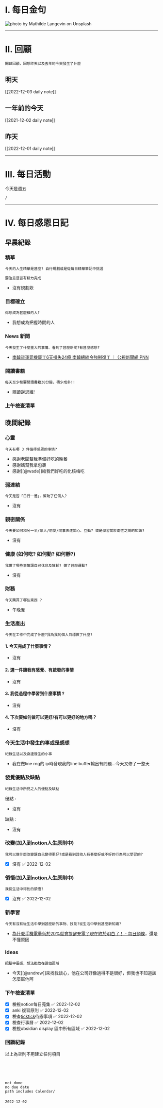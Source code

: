 # I. 每日金句
![photo by Mathilde Langevin on Unsplash](https://images.unsplash.com/photo-1667610342417-2ec8081ac21d?crop=entropy&cs=tinysrgb&fm=jpg&ixid=MnwzNjM5Nzd8MHwxfHJhbmRvbXx8fHx8fHx8fDE2Njk5ODU5NDU&ixlib=rb-4.0.3&q=80&w=1920&h=1080) 

---

# II. 回顧
```note-brown
開啟回顧，回想昨天以及去年的今天發生了什麼
```

## 明天
[[2022-12-03 daily note]]

## 一年前的今天
[[2021-12-02 daily note]]

## 昨天
[[2022-12-01 daily note]] 


---
# III. 每日活動
今天是週五
```ActivityHistory
/

```

---
# IV. 每日感恩日記
## 早晨紀錄
### 精華
```note-brown
今天的人生精華是甚麼? 自行規劃或是從每日精華筆記中挑選
```
```note-red
要注意是否有精力完成
```
- 沒有規劃欸

### 目標確立
```note-brown
你想成為甚麼樣的人?
```
- 我想成為把握時間的人

### News 新聞
```note-brown
今天發生了什麼重大的事情、看到了甚麼新聞?有甚麼感想?
```
- [南韓貨運司機罷工6天損失24億 南韓總統令強制復工 ｜ 公視新聞網 PNN](https://news.pts.org.tw/article/611792)

### 閱讀書籍
```note-brown
每天至少都要閱讀書籍30分鐘，積少成多!!
```
- 閱讀逆思維!

### 上午檢查清單


## 晚間紀錄
### 心靈
```note-brown
今天有哪 3 件值得感恩的事情?
```
- 感謝老闆幫我準備好吃的晚餐
- 感謝媽幫我拿包裹
- 感謝[[@wade]]給我們好吃的化核梅吃

### 弱連結
```note-brown
今天是否「日行一善」，幫助了任何人?
```
- 沒有

### 親密關係
```note-brown
今天要如何和另一半/家人/朋友/同事表達關心、互動? 或是學習關於兩性之間的知識?
```
- 沒有

### 健康 (如何吃? 如何動? 如何靜?)
```note-brown
我做了哪些事情讓自己休息及放鬆? 做了甚麼運動?
```
- 沒有

### 財務
```note-brown
今天購買了哪些東西 ?
```
- 午晚餐

### 生活產出
```note-brown
今天在工作中完成了什麼?我為我的個人目標做了什麼?
```
#### 1. 今天完成了什麼事情？ 
- 沒有

#### 2. 選一件讓我有感覺、有啟發的事情 
- 沒有

#### 3. 我從過程中學習到什麼事情 ? 
- 沒有

#### 4. 下次要如何做可以更好/有可以更好的地方嗎？
- 沒有

### 今天生活中發生的事或是感想
```note-brown
紀錄生活以及身邊發生的小事
```
- 我在做line rng的 ip時發現我的line buffer輸出有問題...今天又修了一整天

### 發覺優點及缺點
```note-brown
紀錄生活中所見之人的優點及缺點
```
優點 : 
- 沒有

缺點 : 
- 沒有

### 改變(加入到notion人生原則中)
```note-brown
我可以做什麼改變讓自己變得更好?或是看到其他人有甚麼好或不好的行為可以學習的?
```
- [x] 沒有 ✅ 2022-12-02

### 領悟(加入到notion人生原則中)
```note-brown
我從生活中得到的領悟?
```
- [x] 沒有 ✅ 2022-12-02

### 新學習
```note-brown
今天有沒有從生活中學到甚麼新的事物、技能?從生活中學到甚麼新知識?
```
- [為什麼手機電量低於20%就會提醒充電？現在終於明白了！ - 每日頭條](https://kknews.cc/zh-tw/digital/4kmrn23.html)，還是不懂原因

### Ideas
```note-brown
把腦中靈感、想法都放在這個區域
```
- 今天[[@andrew]]來找我談心，他在公司好像過得不是很好，但我也不知道該怎麼幫他阿

### 下午檢查清單
- [x] 檢視notion每日蒐集 ✅ 2022-12-02
- [x] anki 複習原則 ✅ 2022-12-02
- [x] 檢查[ticktick](obsidian://open?vault=zettelkasten&file=ticktick)待辦事項 ✅ 2022-12-02
- [x] 檢查行事曆 ✅ 2022-12-02
- [x] 檢視obsidian display 區中所有區域 ✅ 2022-12-02

### 回顧紀錄


以上為空則不用建立任何項目


###  
```
 
```

###  
#### 
```

```
#### 
```
not done
no due date
path includes Calendar/

```

#### 

```
2022-12-02
```

